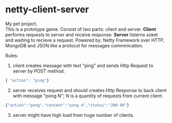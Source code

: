 # netty-client-server

My pet project.  
This is a prototype game. Consist of two parts: client and server. **Client** performs requests to server and receive response. **Server** listerns soket and waiting to recieve a request. Powered by: Netty Framework over HTTP, MongoDB and JSON like a protocol for messages comminication. 
  
  
Rules:  

1) client creates message with text "ping" and sends Http Request to server by POST method.  
```javascript
{ "action": "ping"}
```
2) server receives request and should creates Http Response to back client with message "pong N"; _N_ is a quantity of requests from current client.  
```javascript
{"action":"pong","content":"pong 4","status":"200 OK"}
```
3) server might have high load from huge number of clients.  
  





